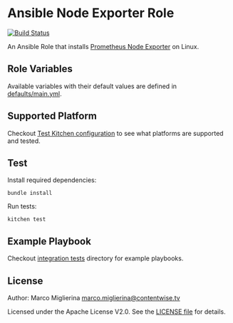 # Ansible Node Exporter Role
[![Build Status](https://travis-ci.org/ContentWise/ansible-node-exporter.svg?branch=master)](https://travis-ci.org/ContentWise/ansible-node-exporter)

An Ansible Role that installs [Prometheus Node Exporter](https://github.com/prometheus/node_exporter) on Linux.

## Role Variables

Available variables with their default values are defined in [defaults/main.yml](defaults/main.yml).

## Supported Platform

Checkout [Test Kitchen configuration](.kitchen.yml) to see what platforms are supported and tested.

## Test

Install required dependencies:

	bundle install

Run tests:

	kitchen test

## Example Playbook

Checkout [integration tests](test/integration) directory for example playbooks.

## License

Author: Marco Miglierina <marco.miglierina@contentwise.tv>

Licensed under the Apache License V2.0. See the [LICENSE file](LICENSE) for details.
